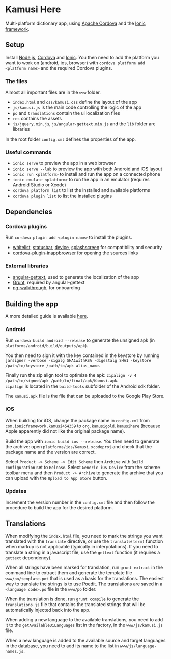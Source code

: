 # Kamusi Here

Multi-platform dictionary app, using [Apache Cordova] and the [Ionic framework].

## Setup

Install [Node.js], [Cordova] and [Ionic]. You then need to add the platform you want to work on
(android, ios, browser) with `cordova platform add <platform name>` and the required
Cordova plugins.

### The files

Almost all important files are in the `www` folder.

- `index.html` and `css/kamusi.css` define the layout of the app
- `js/kamusi.js` is the main code controlling the logic of the app
- `po` and `translations` contain the ui localization files
- `res` contains the assets
- `js/jquery.min.js`, `js/angular-gettext.min.js` and the `lib` folder are libraries

In the root folder `config.xml` defines the properties of the app.

### Useful commands

- `ionic serve` to preview the app in a web browser
- `ionic serve --lab` to preview the app with both Android and iOS layout
- `ionic run <platform>` to install and run the app on a connected phone
- `ionic emulate <platform>` to run the app in an emulator (requires Android Studio or Xcode)
- `cordova platform list` to list the installed and available platforms
- `cordova plugin list` to list the installed plugins

## Dependencies

### Cordova plugins

Run `cordova plugin add <plugin name>` to install the plugins.

- [whitelist], [statusbar], [device], [splashscreen] for compatibility and security
- [cordova-plugin-inappbrowser] for opening the sources links

### External libraries

- [angular-gettext], used to generate the localization of the app
- [Grunt], required by angular-gettext
- [ng-walkthrough], for onboarding

## Building the app

A more detailed guide is available [here].

### Android

Run `cordova build android --release` to generate the unsigned apk (in `platforms/android/build/outputs/apk`).

You then need to sign it with the key contained in the keystore by running
`jarsigner -verbose -sigalg SHA1withRSA -digestalg SHA1 -keystore /path/to/keystore /path/to/apk alias_name`.

Finally run the zip align tool to optimize the apk:
`zipalign -v 4 /path/to/signed/apk /path/to/final/apk/Kamusi.apk`.  
`zipalign` is located in the `build-tools` subfolder of the Android sdk folder.

The `Kamusi.apk` file is the file that can be uploaded to the Google Play Store.

### iOS

When building for iOS, change the package name in `config.xml` from `com.ionicframework.kamusi454359`
to `org.kamusigold.kamusihere` (because Apple apparently did not like the original package name).

Build the app with `ionic build ios --release`. You then need to generate the archive:
open `platforms/ios/Kamusi.xcodeproj` and check that the package name and the version are correct.

Select `Product -> Scheme -> Edit Scheme` then `Archive` with `Build configuration`
set to `Release`. Select `Generic iOS Device` from the scheme toolbar menu and then
`Product -> Archive` to generate the archive that you can upload with the `Upload to App Store`
button.

### Updates

Increment the version number in the `config.xml` file and then follow the procedure to
build the app for the desired platform.

## Translations

When modifying the `index.html` file, you need to mark the strings you want translated
with the `translate` directive, or use the `translate(term)` function when markup is
not applicable (typically in interpolations). If you need to translate a string in a
javascript file, use the `gettext` function (it requires a `gettext` dependency).

When all strings have been marked for translation, run `grunt extract` in the command line
to extract them and generate the template file `www/po/template.pot` that is used as a basis
for the translations. The easiest way to translate the strings is to use [Poedit].
The translations are saved in a `<language code>.po` file in the `www/po` folder.

When the translation is done, run `grunt compile` to generate the `translations.js`
file that contains the translated strings that will be automatically injected back into the app.

When adding a new language to the available translations, you need to add it to the
`getAvailableUiLanguages` list in the factory, in the `www/js/kamusi.js` file.

When a new language is added to the available source and target languages in the database,
you need to add its name to the list in `www/js/language-names.js`.


[Apache Cordova]: http://cordova.apache.org/
[Ionic framework]: http://ionicframework.com/
[Node.js]: https://nodejs.org/
[Cordova]: http://cordova.apache.org/#getstarted
[Ionic]: http://ionicframework.com/getting-started/
[whitelist]: http://cordova.apache.org/docs/en/6.x/reference/cordova-plugin-whitelist/
[statusbar]: http://cordova.apache.org/docs/en/6.x/reference/cordova-plugin-statusbar/
[device]: http://cordova.apache.org/docs/en/6.x/reference/cordova-plugin-device/
[splashscreen]: http://cordova.apache.org/docs/en/6.x/reference/cordova-plugin-splashscreen/
[cordova-plugin-inappbrowser]: https://cordova.apache.org/docs/en/latest/reference/cordova-plugin-inappbrowser/
[angular-gettext]: https://angular-gettext.rocketeer.be/
[Grunt]: https://gruntjs.com/
[ng-walkthrough]: https://github.com/souly1/ng-walkthrough
[here]: http://ionicframework.com/docs/guide/publishing.html#building-the-app-for-production
[Poedit]: https://poedit.net/
